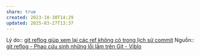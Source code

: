 ```yaml
---
share: true
created: 2023-10-30T14:29
updated: 2025-03-27T13:37
---
```

Lý do:: [git reflog giúp xem lại các ref không có trong lịch sử commit](./git%20reflog%20gi%C3%BAp%20xem%20l%E1%BA%A1i%20c%C3%A1c%20ref%20kh%C3%B4ng%20c%C3%B3%20trong%20l%E1%BB%8Bch%20s%E1%BB%AD%20commit.md)
Nguồn:: [git reflog - Phao cứu sinh những lỗi lầm trên Git - Viblo](https://viblo.asia/p/git-reflog-phao-cuu-sinh-cho-nhung-loi-lam-hay-gap-tren-git-x7Z4Dja2LnX)